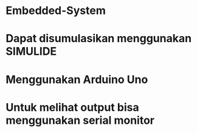 # Embedded-System
# Dapat disumulasikan menggunakan SIMULIDE
# Menggunakan Arduino Uno
# Untuk melihat output bisa menggunakan serial monitor
